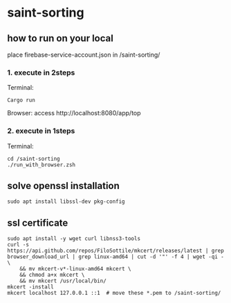 # saint-sorting

## how to run on your local

place firebase-service-account.json in /saint-sorting/

### 1. execute in 2steps
Terminal:
```
Cargo run
```

Browser:
access http://localhost:8080/app/top

### 2. execute in 1steps
Terminal:
```
cd /saint-sorting
./run_with_browser.zsh
```
## solve openssl installation
`sudo apt install libssl-dev pkg-config`

## ssl certificate
```
sudo apt install -y wget curl libnss3-tools
curl -s https://api.github.com/repos/FiloSottile/mkcert/releases/latest | grep browser_download_url | grep linux-amd64 | cut -d '"' -f 4 | wget -qi - \
    && mv mkcert-v*-linux-amd64 mkcert \
    && chmod a+x mkcert \
    && mv mkcert /usr/local/bin/
mkcert -install
mkcert localhost 127.0.0.1 ::1  # move these *.pem to /saint-sorting/
```
